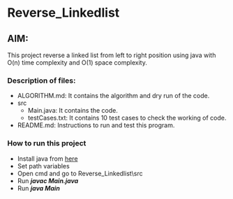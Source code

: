 # Reverse_Linkedlist

## AIM:
This project reverse a linked list from left to right position using java with O(n) time complexity and O(1) space complexity.

### Description of files:
+ ALGORITHM.md: It contains the algorithm and dry run of the code.
+ src
	+ Main.java: It contains the code.
	+ testCases.txt: It contains 10 test cases to check the working of code.
+ README.md: Instructions to run and test this program.

### How to run this project
- Install java from [here](https://www.oracle.com/in/java/technologies/javase-jdk15-downloads.html)
- Set path variables
- Open cmd and go to Reverse_Linkedlist\src
- Run ***javac Main.java***
- Run ***java Main***

